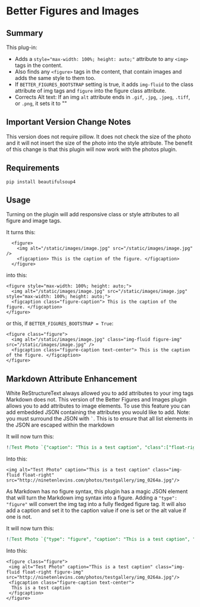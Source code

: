 # Better Figures and Images

## Summary

This plug-in:

-   Adds a `style="max-width: 100%; height: auto;"` attribute to any `<img>` tags in the content.
-   Also finds any `<figure>` tags in the content, that contain images and adds the same style to them too.
-   If `BETTER_FIGURES_BOOTSTRAP` setting is true, it adds `img-fluid` to the class attribute of img tags and `figure` into the figure class attribute.
-   Corrects Alt text: If an img `alt` attribute ends in `.gif`, `.jpg`, `.jpeg`, `.tiff`, or `.png`, it sets it to ""

## Important Version Change Notes

This version does not require pillow. It does not check the size of the photo and it will not insert the size of the photo into the style attribute. The benefit of this change is that this plugin will now work with the photos plugin.

## Requirements

`pip install beautifulsoup4`

## Usage

Turning on the plugin will add responsive class or style attributes to all figure and image tags.

It turns this:

```HTML5
  <figure>
    <img alt="/static/images/image.jpg" src="/static/images/image.jpg" />
    <figcaption> This is the caption of the figure. </figcaption>
  </figure>
```

into this:

```HTML5
<figure style="max-width: 100%; height: auto;">
  <img alt="/static/images/image.jpg" src="/static/images/image.jpg" style="max-width: 100%; height: auto;">
  <figcaption class="figure-caption"> This is the caption of the figure. </figcaption>
</figure>
```

or this, if `BETTER_FIGURES_BOOTSTRAP = True`:

```HTML5
<figure class="figure">
  <img alt="/static/images/image.jpg" class="img-fluid figure-img" src="/static/images/image.jpg" />
  <figcaption class="figure-caption text-center"> This is the caption of the figure. </figcaption>
</figure>
```

## Markdown Attribute Enhancement

White ReStructureText always allowed you to add attributes to your img tags Markdown does not. This version of the Better Figures and Images plugin allows you to add attributes to image elements. To use this feature you can add embedded JSON containing the attributes you would like to add. Note: you must surround the JSON with `` ` ``. This is to ensure that all list elements in the JSON are escaped within the markdown

It will now turn this:

```markdown
![Test Photo `{"caption": "This is a test caption", "class":["float-right"]}`]({photo}testgallery/IMG_0264.png)
```

Into this:

```HTML5
<img alt="Test Photo" caption="This is a test caption" class="img-fluid float-right" src="http://ninetenlevins.com/photos/testgallery/img_0264a.jpg"/>
```

As Markdown has no figure syntax, this plugin has a magic JSON element that will turn the Markdown img syntax into a figure. Adding a `"type": "figure"` will convert the img tag into a fully fledged figure tag. It will also add a caption and set it to the caption value if one is set or the alt value if one is not.

It will now turn this:

```markdown
![Test Photo `{"type": "figure", "caption": "This is a test caption", "class":["float-right"]}`]({photo}testgallery/IMG_0264.png)
```

Into this:

```HTML5
<figure class="figure">
 <img alt="Test Photo" caption="This is a test caption" class="img-fluid float-right figure-img" src="http://ninetenlevins.com/photos/testgallery/img_0264a.jpg"/>
 <figcaption class="figure-caption text-center">
  This is a test caption
 </figcaption>
</figure>
```
